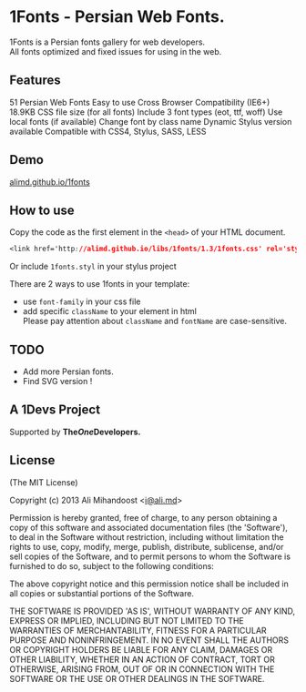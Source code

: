 # 1Fonts - Persian Web Fonts.
1Fonts is a Persian fonts gallery for web developers.  
All fonts optimized and fixed issues for using in the web.

## Features
51 Persian Web Fonts
Easy to use
Cross Browser Compatibility (IE6+)
18.9KB CSS file size (for all fonts)
Include 3 font types (eot, ttf, woff)
Use local fonts (if available)
Change font by class name
Dynamic Stylus version available
Compatible with CSS4, Stylus, SASS, LESS

## Demo
[alimd.github.io/1fonts](http://alimd.github.io/1fonts/)

## How to use
Copy the code as the first element in the `<head>` of your HTML document.
```css
<link href='http://alimd.github.io/libs/1fonts/1.3/1fonts.css' rel='stylesheet' type='text/css' />
```
  
Or include `1fonts.styl` in your stylus project

There are 2 ways to use 1fonts in your template:  
* use `font-family` in your css file
* add specific `className` to your element in html  
Please pay attention about `className` and `fontName` are case-sensitive.

## TODO
* Add more Persian fonts.
* Find SVG version !

## A 1Devs Project
Supported by <b>The<i>One</i>Developers.</b>

## License
(The MIT License)

Copyright (c) 2013 Ali Mihandoost &lt;i@ali.md&gt;  

Permission is hereby granted, free of charge, to any person obtaining a copy of this software and associated documentation files (the 'Software'), to deal in the Software without restriction, including without limitation the rights to use, copy, modify, merge, publish, distribute, sublicense, and/or sell copies of the Software, and to permit persons to whom the Software is furnished to do so, subject to the following conditions:  

The above copyright notice and this permission notice shall be included in all copies or substantial portions of the Software.  

THE SOFTWARE IS PROVIDED 'AS IS', WITHOUT WARRANTY OF ANY KIND, EXPRESS OR IMPLIED, INCLUDING BUT NOT LIMITED TO THE WARRANTIES OF MERCHANTABILITY, FITNESS FOR A PARTICULAR PURPOSE AND NONINFRINGEMENT. IN NO EVENT SHALL THE AUTHORS OR COPYRIGHT HOLDERS BE LIABLE FOR ANY CLAIM, DAMAGES OR OTHER LIABILITY, WHETHER IN AN ACTION OF CONTRACT, TORT OR OTHERWISE, ARISING FROM, OUT OF OR IN CONNECTION WITH THE SOFTWARE OR THE USE OR OTHER DEALINGS IN THE SOFTWARE.  
